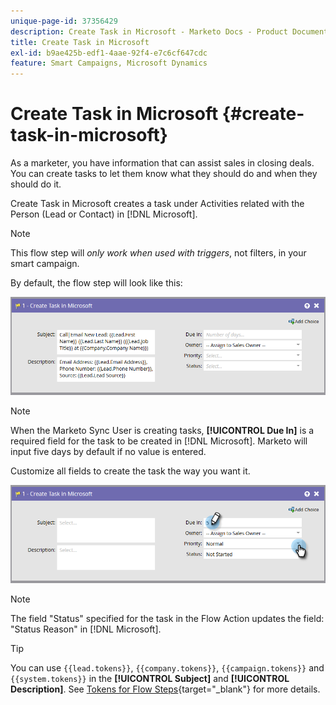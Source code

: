 ```yaml
---
unique-page-id: 37356429
description: Create Task in Microsoft - Marketo Docs - Product Documentation
title: Create Task in Microsoft
exl-id: b9ae425b-edf1-4aae-92f4-e7c6cf647cdc
feature: Smart Campaigns, Microsoft Dynamics
---
```

# Create Task in Microsoft {#create-task-in-microsoft}

As a marketer, you have information that can assist sales in closing deals. You can create tasks to let them know what they should do and when they should do it.

Create Task in Microsoft creates a task under Activities related with the Person (Lead or Contact) in [!DNL Microsoft].

>[!NOTE]
>
>This flow step will _only work when used with triggers_, not filters, in your smart campaign.

By default, the flow step will look like this:

![](assets/create-task-in-microsoft-1.png)

>[!NOTE]
>
>When the Marketo Sync User is creating tasks, **[!UICONTROL Due In]** is a required field for the task to be created in [!DNL Microsoft]. Marketo will input five days by default if no value is entered.

Customize all fields to create the task the way you want it.

![](assets/create-task-in-microsoft-2.png)

>[!NOTE]
>
>The field "Status" specified for the task in the Flow Action updates the field: "Status Reason" in [!DNL Microsoft].

>[!TIP]
>
>You can use `{{lead.tokens}}`, `{{company.tokens}}`, `{{campaign.tokens}}` and `{{system.tokens}}` in the **[!UICONTROL Subject]** and **[!UICONTROL Description]**. See [Tokens for Flow Steps](/help/marketo/product-docs/core-marketo-concepts/smart-campaigns/flow-actions/use-tokens-in-flow-steps.md){target="_blank"} for more details.
